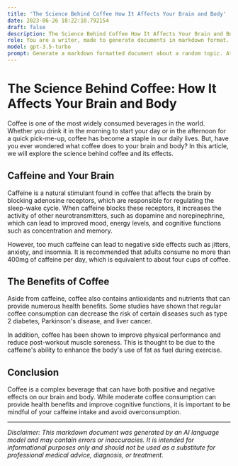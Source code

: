 ```yaml
---
title: 'The Science Behind Coffee How It Affects Your Brain and Body'
date: 2023-06-26 18:22:10.792154
draft: false
description: The Science Behind Coffee How It Affects Your Brain and Body
role: You are a writer, made to generate documents in markdown format. It is very important that all of the documents you generate are in valid markdown format.
model: gpt-3.5-turbo
prompt: Generate a markdown formatted document about a random topic. At the bottom, include a disclaimer explaining that the document was generated by you. The first line of the document should be the title. Make sure that the entire document is in proper markdown format, using a mix of various tags to make the document visually appealing.
---
```


# The Science Behind Coffee: How It Affects Your Brain and Body

Coffee is one of the most widely consumed beverages in the world. Whether you drink it in the morning to start your day or in the afternoon for a quick pick-me-up, coffee has become a staple in our daily lives. But, have you ever wondered what coffee does to your brain and body? In this article, we will explore the science behind coffee and its effects.

## Caffeine and Your Brain

Caffeine is a natural stimulant found in coffee that affects the brain by blocking adenosine receptors, which are responsible for regulating the sleep-wake cycle. When caffeine blocks these receptors, it increases the activity of other neurotransmitters, such as dopamine and norepinephrine, which can lead to improved mood, energy levels, and cognitive functions such as concentration and memory.

However, too much caffeine can lead to negative side effects such as jitters, anxiety, and insomnia. It is recommended that adults consume no more than 400mg of caffeine per day, which is equivalent to about four cups of coffee.

## The Benefits of Coffee

Aside from caffeine, coffee also contains antioxidants and nutrients that can provide numerous health benefits. Some studies have shown that regular coffee consumption can decrease the risk of certain diseases such as type 2 diabetes, Parkinson's disease, and liver cancer.

In addition, coffee has been shown to improve physical performance and reduce post-workout muscle soreness. This is thought to be due to the caffeine's ability to enhance the body's use of fat as fuel during exercise.

## Conclusion

Coffee is a complex beverage that can have both positive and negative effects on our brain and body. While moderate coffee consumption can provide health benefits and improve cognitive functions, it is important to be mindful of your caffeine intake and avoid overconsumption.

---

*Disclaimer: This markdown document was generated by an AI language model and may contain errors or inaccuracies. It is intended for informational purposes only and should not be used as a substitute for professional medical advice, diagnosis, or treatment.*